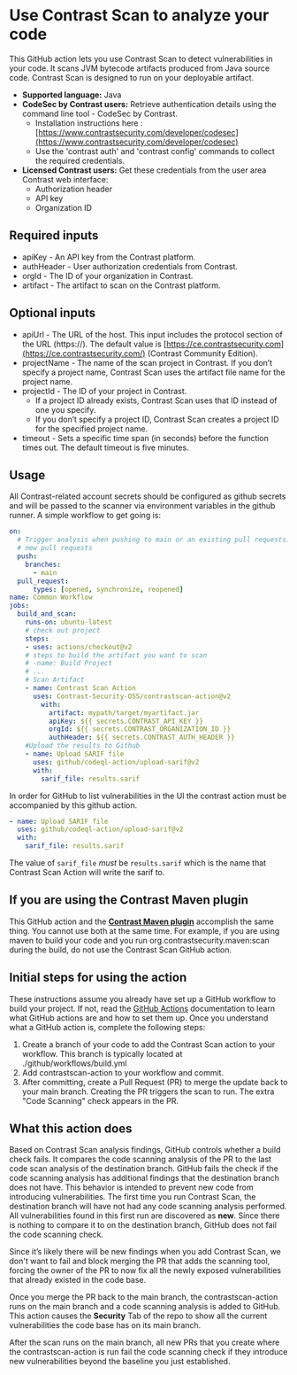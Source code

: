 # Use Contrast Scan to analyze your code
This GitHub action lets you use Contrast Scan to detect vulnerabilities in your code. It scans JVM bytecode artifacts produced from Java source code.
Contrast Scan is designed to run on your deployable artifact.
- **Supported language:** Java
- **CodeSec by Contrast users:** Retrieve authentication details using the command line tool - CodeSec by Contrast.
  - Installation instructions here : [https://www.contrastsecurity.com/developer/codesec](https://www.contrastsecurity.com/developer/codesec)
  - Use the 'contrast auth' and 'contrast config' commands to collect the required credentials.
- **Licensed Contrast users:** Get these credentials from the user area Contrast web interface:
  - Authorization header
  - API key
  - Organization ID
## Required inputs
- apiKey - An API key from the Contrast platform.
- authHeader - User authorization credentials from Contrast.
- orgId - The ID of your organization in Contrast.
- artifact - The artifact to scan on the Contrast platform.
## Optional inputs
- apiUrl - The URL of the host. This input includes the protocol section of the URL (https://). The default value is [https://ce.contrastsecurity.com](https://ce.contrastsecurity.com/) (Contrast Community Edition).
- projectName - The name of the scan project in Contrast.
  If you don’t specify a project name, Contrast Scan uses the artifact file name for the project name.
- projectId - The ID of your project in Contrast.
  - If a project ID already exists, Contrast Scan uses that ID instead of one you specify.
  - If you don’t specify a project ID, Contrast Scan creates a project ID for the specified project name.
- timeout - Sets a specific time span (in seconds) before the function times out. The default timeout is five minutes.
## Usage
All Contrast-related account secrets should be configured as github secrets and will be passed to the scanner via
environment variables in the github runner.
A simple workflow to get going is:
```yaml
on:
  # Trigger analysis when pushing to main or an existing pull requests.  Also trigger on
  # new pull requests
  push:
    branches:
      - main
  pull_request:
      types: [opened, synchronize, reopened]
name: Common Workflow
jobs:
  build_and_scan:
    runs-on: ubuntu-latest
    # check out project
    steps:
    - uses: actions/checkout@v2
    # steps to build the artifact you want to scan
    # -name: Build Project
    # ...
    # Scan Artifact    
    - name: Contrast Scan Action
      uses: Contrast-Security-OSS/contrastscan-action@v2
        with:
          artifact: mypath/target/myartifact.jar
          apiKey: ${{ secrets.CONTRAST_API_KEY }}
          orgId: ${{ secrets.CONTRAST_ORGANIZATION_ID }}
          authHeader: ${{ secrets.CONTRAST_AUTH_HEADER }}
    #Upload the results to Github      
    - name: Upload SARIF file
      uses: github/codeql-action/upload-sarif@v2
      with:
        sarif_file: results.sarif
```
In order for GitHub to list vulnerabilities in the UI the contrast action must be accompanied by this github action.
```yaml
- name: Upload SARIF file
  uses: github/codeql-action/upload-sarif@v2
  with:
    sarif_file: results.sarif
```
The value of `sarif_file` *must* be `results.sarif` which is the name that Contrast Scan Action will write the sarif to.
## **If you are using the Contrast Maven plugin**
This GitHub action and the **[Contrast Maven plugin](https://github.com/Contrast-Security-OSS/contrast-maven-plugin)** accomplish the same thing. You cannot use both at the same time.
For example, if you are using maven to build your code and you run org.contrastsecurity.maven:scan during the build, do not use the Contrast Scan GitHub action.
## **Initial steps for using the action**
These instructions assume you already have set up a GitHub workflow to build your project. If not, read the [GitHub Actions](https://docs.github.com/en/actions) documentation to learn what GitHub actions are and how to set them up.
Once you understand what a GitHub action is, complete the following steps:
1. Create a branch of your code to add the Contrast Scan action to your workflow. This branch is typically located at ./github/workflows/build.yml
2. Add contrastscan-action to your workflow and commit.
3. After committing, create a Pull Request (PR) to merge the update back to your main branch. Creating the PR triggers the scan to run. The extra "Code Scanning" check appears in the PR.
## What this action does
Based on Contrast Scan analysis findings, GitHub controls whether a build check fails. It compares the code scanning analysis of the PR to the last code scan analysis of the destination branch.
GitHub fails the check if the code scanning analysis has additional findings that the destination branch does not have. This behavior is intended to prevent new code from introducing vulnerabilities.
The first time you run Contrast Scan, the destination branch will have not had any code scanning analysis performed. All vulnerabilities found in this first run are discovered as **new**. Since there is nothing to compare it to on the destination branch, GitHub does not fail the code scanning check.

Since it’s likely there will be new findings when you add Contrast Scan, we don't want to fail and block merging the PR that adds the scanning tool, forcing the owner of the PR to now fix all the newly exposed vulnerabilities that already existed in the code base.

Once you merge the PR back to the main branch, the contrastscan-action runs on the main branch and a code scanning analysis is added to GitHub.  This action causes the **Security** Tab of the repo to show all the current vulnerabilities the code base has on its main branch.

After the scan runs on the main branch, all new PRs that you create where the contrastscan-action is run fail the code scanning check if they introduce new vulnerabilities beyond the baseline you just established.
